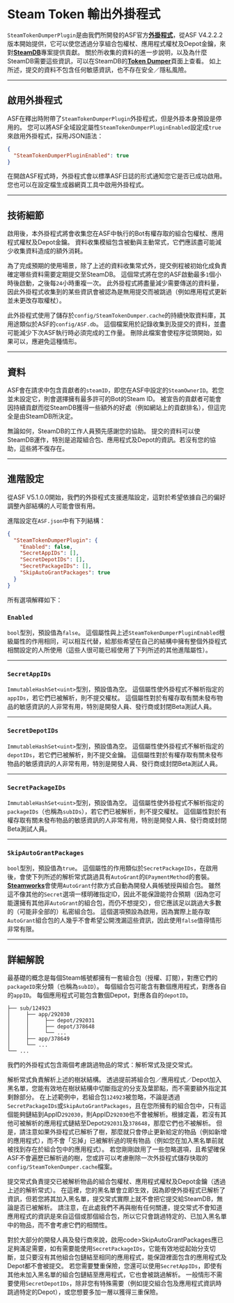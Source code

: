# Steam Token 輸出外掛程式

`SteamTokenDumperPlugin`&#8203;是由我們所開發的ASF官方&#8203;**[外掛程式](https://github.com/JustArchiNET/ArchiSteamFarm/wiki/Plugins-zh-TW)**，從ASF V4.2.2.2版本開始提供，它可以使您透過分享組合包權杖、應用程式權杖及Depot金鑰，來對&#8203;**[SteamDB](https://steamdb.info)**&#8203;專案提供貢獻。 關於所收集的資料的進一步說明，以及為什麼SteamDB需要這些資訊，可以在SteamDB的&#8203;**[Token Dumper](https://steamdb.info/tokendumper)**&#8203;頁面上查看。 如上所述，提交的資料不包含任何敏感資訊，也不存在安全／隱私風險。

---

## 啟用外掛程式

ASF在釋出時附帶了&#8203;`SteamTokenDumperPlugin`&#8203;外掛程式，但是外掛本身預設是停用的。 您可以將ASF全域設定屬性&#8203;`SteamTokenDumperPluginEnabled`&#8203;設定成&#8203;`true`&#8203;來啟用外掛程式，採用JSON語法：

```json
{
  "SteamTokenDumperPluginEnabled": true
}
```

在開啟ASF程式時，外掛程式會以標準ASF日誌的形式通知您它是否已成功啟用。 您也可以在設定檔生成器網頁工具中啟用外掛程式。

---

## 技術細節

啟用後，本外掛程式將會收集您在ASF中執行的Bot有權存取的組合包權杖、應用程式權杖及Depot金鑰。 資料收集模組包含被動與主動常式，它們應該盡可能減少收集資料造成的額外消耗。

為了完成預期的使用場景，除了上述的資料收集常式外，提交例程被初始化成負責確定哪些資料需要定期提交至SteamDB。 這個常式將在您的ASF啟動最多&#8203;`1`&#8203;個小時後啟動，之後每&#8203;`24`&#8203;小時重複一次。 此外掛程式將盡量減少需要傳送的資料量，因此外掛程式收集到的某些資訊會被認為是無用提交而被跳過（例如應用程式更新並未更改存取權杖）。

此外掛程式使用了儲存於&#8203;`config/SteamTokenDumper.cache`&#8203;的持續快取資料庫，其用途類似於ASF的&#8203;`config/ASF.db`&#8203;。 這個檔案用於記錄收集到及提交的資料，並盡可能減少下次ASF執行時必須完成的工作量。 刪除此檔案會使程序從頭開始，如果可以，應避免這種情形。

---

## 資料

ASF會在請求中包含貢獻者的&#8203;`steamID`&#8203;，即您在ASF中設定的&#8203;`SteamOwnerID`&#8203;。若您並未設定它，則會選擇擁有最多許可的Bot的Steam ID。 被宣告的貢獻者可能會因持續貢獻而從SteamDB獲得一些額外的好處（例如網站上的貢獻排名），但這完全是由SteamDB所決定。

無論如何，SteamDB的工作人員預先感謝您的協助。 提交的資料可以使SteamDB運作，特別是追蹤組合包、應用程式及Depot的資訊。若沒有您的協助，這些將不復存在。

---

## 進階設定

從ASF V5.1.0.0開始，我們的外掛程式支援進階設定，這對於希望依據自己的偏好調整內部結構的人可能會很有用。

進階設定在&#8203;`ASF.json`&#8203;中有下列結構：

```json
{
  "SteamTokenDumperPlugin": {
    "Enabled": false,
    "SecretAppIDs": [],
    "SecretDepotIDs": [],
    "SecretPackageIDs": [],
    "SkipAutoGrantPackages": true
  }
}
```

所有選項解釋如下：

### `Enabled`

`bool`&#8203;型別，預設值為&#8203;`false`&#8203;。 這個屬性與上述&#8203;`SteamTokenDumperPluginEnabled`&#8203;根級屬性的作用相同，可以相互代替，給那些希望在自己的結構中擁有整個外掛程式相關設定的人所使用（這些人很可能已經使用了下列所述的其他進階屬性）。

---

### `SecretAppIDs`

`ImmutableHashSet<uint>`&#8203;型別，預設值為空。 這個屬性使外掛程式不解析指定的&#8203;`appIDs`&#8203;，若它們已被解析，則不提交權杖。 這個屬性對於有權存取有關未發布物品的敏感資訊的人非常有用，特別是開發人員、發行商或封閉Beta測試人員。

---

### `SecretDepotIDs`

`ImmutableHashSet<uint>`&#8203;型別，預設值為空。 這個屬性使外掛程式不解析指定的&#8203;`depotIDs`&#8203;，若它們已被解析，則不提交金鑰。 這個屬性對於有權存取有關未發布物品的敏感資訊的人非常有用，特別是開發人員、發行商或封閉Beta測試人員。

---

### `SecretPackageIDs`

`ImmutableHashSet<uint>`&#8203;型別，預設值為空。 這個屬性使外掛程式不解析指定的&#8203;`packageIDs`&#8203;（也稱為&#8203;`subIDs`&#8203;），若它們已被解析，則不提交權杖。 這個屬性對於有權存取有關未發布物品的敏感資訊的人非常有用，特別是開發人員、發行商或封閉Beta測試人員。

---

### `SkipAutoGrantPackages`

`bool`&#8203;型別，預設值為&#8203;`true`&#8203;。 這個屬性的作用類似於&#8203;`SecretPackageIDs`&#8203;，在啟用後，會使下列所述的解析常式跳過具有&#8203;`AutoGrant`&#8203;的&#8203;`EPaymentMethod`&#8203;的套裝。 **[Steamworks](https://partner.steamgames.com)**&#8203;會使用&#8203;`AutoGrant`&#8203;付款方式自動為開發人員帳號授與組合包。 雖然這不像其他的&#8203;`Secret`&#8203;選項一樣明確指定ID，因此不能保證能符合預期（因為您可能還擁有其他非&#8203;`AutoGrant`&#8203;的組合包，而仍不想提交），但它應該足以跳過大多數的（可能非全部的）私密組合包。 這個選項預設為啟用，因為實際上能存取&#8203;`AutoGrant`&#8203;組合包的人幾乎不會希望公開洩漏這些資訊，因此使用&#8203;`false`&#8203;值得情形非常有限。

---

## 詳細解說

最基礎的概念是每個Steam帳號都擁有一套組合包（授權、訂閱），對應它們的&#8203;`packageID`&#8203;來分類（也稱為&#8203;`subID`&#8203;）。 每個組合包可能含有數個應用程式，對應各自的&#8203;`appID`&#8203;。 每個應用程式可能包含數個Depot，對應各自的&#8203;`depotID`&#8203;。

```text
├── sub/124923
│     ├── app/292030
│     │     ├── depot/292031
│     │     ├── depot/378648
│     │     └── ...
│     ├── app/378649
│     └── ...
└── ...
```

我們的外掛程式包含兩個考慮跳過物品的常式：解析常式及提交常式。

解析常式負責解析上述的樹狀結構。 透過提前將組合包／應用程式／Depot加入黑名單，您能有效地在樹狀結構中切斷指定的分支及葉節點，而不需要額外指定其剩餘部分。 在上述範例中，若組合包&#8203;`124923`&#8203;被忽略，不論是透過&#8203;`SecretPackageIDs`&#8203;或&#8203;`SkipAutoGrantPackages`&#8203;，且在您所擁有的組合包中，只有這個能夠鏈結到AppID &#8203;`292030`&#8203;，則AppID &#8203;`292030`&#8203;也不會被解析。根據定義，若沒有其他可被解析的應用程式鏈結至Depot &#8203;`292031`&#8203;及&#8203;`378648`&#8203;，那麼它們也不被解析。 但是，請注意如果外掛程式已解析了樹，那麼就只會停止更新給定的物品（例如新增的應用程式），而不會「忘掉」已被解析過的現有物品（例如您在加入黑名單前就被找到存在於組合包中的應用程式）。 若您剛剛啟用了一些忽略選項，且希望確保ASF不會遍歷已解析過的樹，您或許可以考慮刪除一次外掛程式儲存快取的&#8203;`config/SteamTokenDumper.cache`&#8203;檔案。

提交常式負責提交已被解析物品的組合包權杖、應用程式權杖及Depot金鑰（透過上述的解析常式）。 在這裡，您的黑名單會立即生效，因為即使外掛程式已解析了資訊，但若您將其加入黑名單，提交常式實際上就不會把它提交給SteamDB，無論是否已被解析。 請注意，在此處我們不再與樹有任何關連，提交常式不會知道應用程式的資訊是來自這個或那個組合包，所以它只會跳過特定的、已加入黑名單中的物品，而不會考慮它們的相關性。

對於大部分的開發人員及發行商來說，啟用&#8203;code>SkipAutoGrantPackages</code>&#8203;應已足夠滿足需要，如有需要能使用&#8203;`SecretPackageIDs`&#8203;，它能有效地從起始分支切斷，並只要沒有其他組合包鏈結至相同的應用程式，能保證裡面包含的應用程式及Depot都不會被提交。 若您需要雙重保險，您還可以使用&#8203;`SecretAppIDs`&#8203;，即使有其他未加入黑名單的組合包鏈結至應用程式，它也會被跳過解析。 一般情形不需要使用&#8203;`SecretDepotIDs`&#8203;，除非您有特殊需要（例如提交組合包及應用程式資訊時跳過特定的Depot），或您想要多加一層以獲得三重保險。